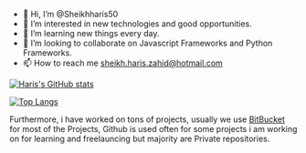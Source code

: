- 👋 Hi, I’m @Sheikhharis50
- 👀 I’m interested in new technologies and good opportunities.
- 🌱 I’m learning new things every day.
- 💞️ I’m looking to collaborate on Javascript Frameworks and Python Frameworks. 
- 📫 How to reach me sheikh.haris.zahid@hotmail.com

<!---
[![Haris's GitHub stats](https://github-readme-stats.vercel.app/api?username=sheikhharis50&hide=issues,contribs&count_private=true&show_icons=true&theme=gruvbox&show_owner=true)](https://github.com/Sheikhharis50)
--->

[![Haris's GitHub stats](https://github-readme-stats.vercel.app/api?username=sheikhharis50&hide=contribs&count_private=true&show_icons=true&theme=gruvbox&show_owner=true)](https://github.com/Sheikhharis50)

[![Top Langs](https://github-readme-stats.vercel.app/api/top-langs/?username=sheikhharis50&count_private=true&show_icons=true&theme=dracula&show_owner=true&hide=html,hack&langs_count=7&layout=compact)](https://github.com/Sheikhharis50)

Furthermore, i have worked on tons of projects, usually we use [BitBucket](https://bitbucket.org/) for most of the Projects,
Github is used often for some projects i am working on for learning and freelauncing but majority are Private repositories.

<!---
Sheikhharis50/Sheikhharis50 is a ✨ special ✨ repository because its `README.md` (this file) appears on your GitHub profile.
You can click the Preview link to take a look at your changes.
--->
